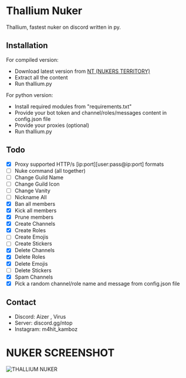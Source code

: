 # Thallium Nuker
Thallium, fastest nuker on discord written in py.
## Installation
For compiled version:

- Download latest version from [NT (NUKERS TERRITORY)](https://discord.gg/ntop)
- Extract all the content
- Run thallium.py

For python version:

- Install required modules from "requirements.txt"
- Provide your bot token and channel/roles/messages content in config.json file
- Provide your proxies (optional)
- Run thallium.py
## Todo
- [x] Proxy supported HTTP/s [ip:port][user:pass@ip:port] formats
- [ ] Nuke command (all together)
- [ ] Change Guild Name
- [ ] Change Guild Icon
- [ ] Change Vanity
- [ ] Nickname All
- [x] Ban all members
- [x] Kick all members
- [x] Prune members
- [x] Create Channels
- [x] Create Roles
- [ ] Create Emojis
- [ ] Create Stickers
- [x] Delete Channels
- [x] Delete Roles
- [x] Delete Emojis
- [ ] Delete Stickers
- [x] Spam Channels
- [x] Pick a random channel/role name and message from config.json file
## Contact
- Discord: Aizer , Virus 
- Server: discord.gg/ntop
- Instagram: m4hit_kamboz

# NUKER SCREENSHOT 
![THALLIUM NUKER ](https://media.discordapp.net/attachments/1163104639357550734/1173988200063184936/Screenshot_2023-11-14_193732.png?ex=6565f4b6&is=65537fb6&hm=1fea39edc5237bbc362a94e8aaa029b997d12f2da352477be78f3dab521b9b2b&=&width=1030&height=549)
